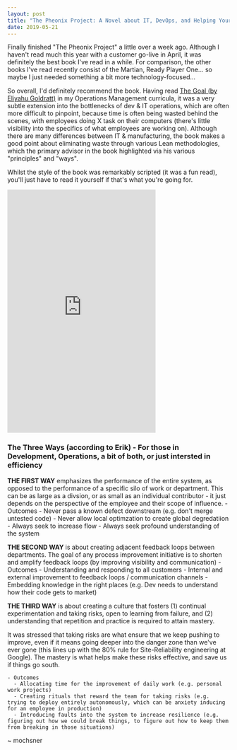 ```yaml
---
layout: post
title: "The Pheonix Project: A Novel about IT, DevOps, and Helping Your Business Win"
date: 2019-05-21
---
```


Finally finished "The Pheonix Project" a little over a week ago. Although I haven't read much this year with a customer go-live in April, it was definitely the best book I've read in a while. For comparison, the other books I've read recently consist of the Martian, Ready Player One... so maybe I just needed something a bit more technology-focused...

So overall, I'd definitely recommend the book. Having read <a href="https://read.amazon.com/kp/embed?asin=B002LHRM2O&preview=newtab&linkCode=kpe&ref_=cm_sw_r_kb_dp_umm5CbV2CEJ27">The Goal (by Eliyahu Goldratt)</a> in my Operations Management curricula, it was a very subtle extension into the bottlenecks of dev & IT operations, which are often more difficult to pinpoint, because time is often being wasted behind the scenes, with employees doing X task on their computers (there's little visibility into the specifics of what employees are working on). Although there are many differences between IT & manufacturing, the book makes a good point about eliminating waste through various Lean methodologies, which the primary advisor in the book highlighted via his various "principles" and "ways".

Whilst the style of the book was remarkably scripted (it was a fun read), you'll just have to read it yourself if that's what you're going for. 

<iframe type="text/html" width="336" height="550" frameborder="0" allowfullscreen style="max-width:100%" src="https://read.amazon.com/kp/card?asin=B078Y98RG8&preview=inline&linkCode=kpe&ref_=cm_sw_r_kb_dp_Mmm5CbAKTP3JS" ></iframe>

### The Three Ways (according to Erik) - For those in Development, Operations, a bit of both, or just intersted in efficiency

__THE FIRST WAY__ emphasizes the performance of the entire system, as opposed to the performance of a specific silo of work or department. This can be as large as a divsion, or as small as an individual contributor - it just depends on the perspective of the employee and their scope of influence.
    - Outcomes
      - Never pass a known defect downstream (e.g. don't merge untested code)
      - Never allow local optimzation to create global degredatiion
      - Always seek to increase flow
      - Always seek profound understanding of the system

__THE SECOND WAY__ is about creating adjacent feedback loops between departments. The goal of any process improvement initiative is to shorten and amplify feedback loops (by improving visibility and communication)
    - Outcomes
      - Understanding and responding to all customers
      - Internal and external improvement to feedback loops / communication channels
      - Embedding knowledge in the right places (e.g. Dev needs to understand how their code gets to market)

__THE THIRD WAY__  is about creating a culture that fosters (1) continual experimentation and taking risks, open to learning from failure, and (2) understanding that repetition and practice is required to attain mastery. 

It was stressed that taking risks are what ensure that we keep pushing to improve, even if it means going deeper into the danger zone than we've ever gone (this lines up with the 80% rule for Site-Reliability engineering at Google). The mastery is what helps make these risks effective, and save us if things go south.

    - Outcomes
      - Allocating time for the improvement of daily work (e.g. personal work projects)
      - Creating rituals that reward the team for taking risks (e.g. trying to deploy entirely autonomously, which can be anxiety inducing for an employee in production)
      - Introducing faults into the system to increase resilience (e.g. figuring out how we could break things, to figure out how to keep them from breaking in those situations)

~ mochsner
